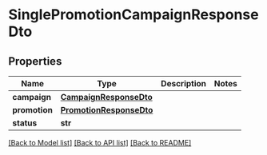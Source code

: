 # SinglePromotionCampaignResponseDto

## Properties
Name | Type | Description | Notes
------------ | ------------- | ------------- | -------------
**campaign** | [**CampaignResponseDto**](CampaignResponseDto.md) |  | 
**promotion** | [**PromotionResponseDto**](PromotionResponseDto.md) |  | 
**status** | **str** |  | 

[[Back to Model list]](../README.md#documentation-for-models) [[Back to API list]](../README.md#documentation-for-api-endpoints) [[Back to README]](../README.md)


